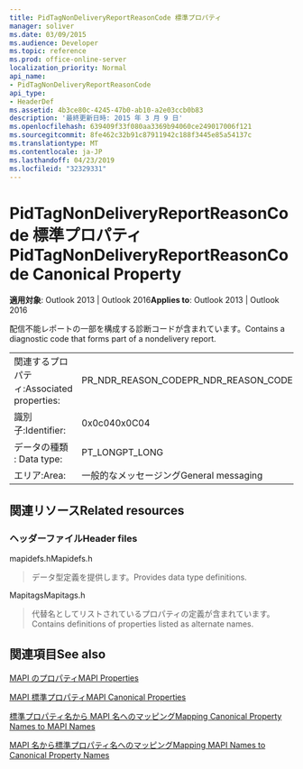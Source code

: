 ```yaml
---
title: PidTagNonDeliveryReportReasonCode 標準プロパティ
manager: soliver
ms.date: 03/09/2015
ms.audience: Developer
ms.topic: reference
ms.prod: office-online-server
localization_priority: Normal
api_name:
- PidTagNonDeliveryReportReasonCode
api_type:
- HeaderDef
ms.assetid: 4b3ce80c-4245-47b0-ab10-a2e03ccb0b83
description: '最終更新日時: 2015 年 3 月 9 日'
ms.openlocfilehash: 639409f33f080aa3369b94060ce249017006f121
ms.sourcegitcommit: 8fe462c32b91c87911942c188f3445e85a54137c
ms.translationtype: MT
ms.contentlocale: ja-JP
ms.lasthandoff: 04/23/2019
ms.locfileid: "32329331"
---
```

# <a name="pidtagnondeliveryreportreasoncode-canonical-property"></a><span data-ttu-id="2838b-103">PidTagNonDeliveryReportReasonCode 標準プロパティ</span><span class="sxs-lookup"><span data-stu-id="2838b-103">PidTagNonDeliveryReportReasonCode Canonical Property</span></span>

  
  
<span data-ttu-id="2838b-104">**適用対象**: Outlook 2013 | Outlook 2016</span><span class="sxs-lookup"><span data-stu-id="2838b-104">**Applies to**: Outlook 2013 | Outlook 2016</span></span> 
  
<span data-ttu-id="2838b-105">配信不能レポートの一部を構成する診断コードが含まれています。</span><span class="sxs-lookup"><span data-stu-id="2838b-105">Contains a diagnostic code that forms part of a nondelivery report.</span></span>
  
|||
|:-----|:-----|
|<span data-ttu-id="2838b-106">関連するプロパティ:</span><span class="sxs-lookup"><span data-stu-id="2838b-106">Associated properties:</span></span>  <br/> |<span data-ttu-id="2838b-107">PR_NDR_REASON_CODE</span><span class="sxs-lookup"><span data-stu-id="2838b-107">PR_NDR_REASON_CODE</span></span>  <br/> |
|<span data-ttu-id="2838b-108">識別子:</span><span class="sxs-lookup"><span data-stu-id="2838b-108">Identifier:</span></span>  <br/> |<span data-ttu-id="2838b-109">0x0c04</span><span class="sxs-lookup"><span data-stu-id="2838b-109">0x0C04</span></span>  <br/> |
|<span data-ttu-id="2838b-110">データの種類 : </span><span class="sxs-lookup"><span data-stu-id="2838b-110">Data type:</span></span>  <br/> |<span data-ttu-id="2838b-111">PT_LONG</span><span class="sxs-lookup"><span data-stu-id="2838b-111">PT_LONG</span></span>  <br/> |
|<span data-ttu-id="2838b-112">エリア:</span><span class="sxs-lookup"><span data-stu-id="2838b-112">Area:</span></span>  <br/> |<span data-ttu-id="2838b-113">一般的なメッセージング</span><span class="sxs-lookup"><span data-stu-id="2838b-113">General messaging</span></span>  <br/> |
   
## <a name="related-resources"></a><span data-ttu-id="2838b-114">関連リソース</span><span class="sxs-lookup"><span data-stu-id="2838b-114">Related resources</span></span>

### <a name="header-files"></a><span data-ttu-id="2838b-115">ヘッダーファイル</span><span class="sxs-lookup"><span data-stu-id="2838b-115">Header files</span></span>

<span data-ttu-id="2838b-116">mapidefs.h</span><span class="sxs-lookup"><span data-stu-id="2838b-116">Mapidefs.h</span></span>
  
> <span data-ttu-id="2838b-117">データ型定義を提供します。</span><span class="sxs-lookup"><span data-stu-id="2838b-117">Provides data type definitions.</span></span>
    
<span data-ttu-id="2838b-118">Mapitags</span><span class="sxs-lookup"><span data-stu-id="2838b-118">Mapitags.h</span></span>
  
> <span data-ttu-id="2838b-119">代替名としてリストされているプロパティの定義が含まれています。</span><span class="sxs-lookup"><span data-stu-id="2838b-119">Contains definitions of properties listed as alternate names.</span></span>
    
## <a name="see-also"></a><span data-ttu-id="2838b-120">関連項目</span><span class="sxs-lookup"><span data-stu-id="2838b-120">See also</span></span>



[<span data-ttu-id="2838b-121">MAPI のプロパティ</span><span class="sxs-lookup"><span data-stu-id="2838b-121">MAPI Properties</span></span>](mapi-properties.md)
  
[<span data-ttu-id="2838b-122">MAPI 標準プロパティ</span><span class="sxs-lookup"><span data-stu-id="2838b-122">MAPI Canonical Properties</span></span>](mapi-canonical-properties.md)
  
[<span data-ttu-id="2838b-123">標準プロパティ名から MAPI 名へのマッピング</span><span class="sxs-lookup"><span data-stu-id="2838b-123">Mapping Canonical Property Names to MAPI Names</span></span>](mapping-canonical-property-names-to-mapi-names.md)
  
[<span data-ttu-id="2838b-124">MAPI 名から標準プロパティ名へのマッピング</span><span class="sxs-lookup"><span data-stu-id="2838b-124">Mapping MAPI Names to Canonical Property Names</span></span>](mapping-mapi-names-to-canonical-property-names.md)

